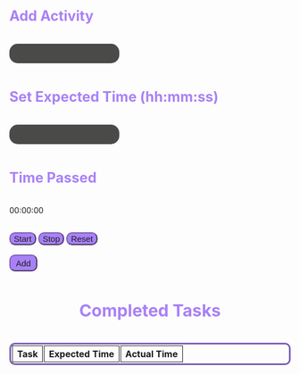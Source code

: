 <html>
<style>
  .table {
    border: #795db3 solid;
    border-radius: 10px;
    border-collapse:separate;
  }
  .cell {
    border: 1px solid;
    text-align: center;
  }
  .container {
  }
  input {
    padding: 10px;
    background-color: #4a4a48;
    border: 0px;
    color: #b89cf0;
    border-radius: 15px;
  }
  input:focus, textarea:focus, select:focus{
    outline: none;
  }
  h3 {
    color: #A881F7;
    padding: 10px;
    padding-left: 0px;
    font-size: 25px;
  }
  .title {
    color: #A881F7;
    padding: 10px;
    font-size: 30px;
    text-align: center;
  }
  .button {
    border-radius: 10px;
    width: 50px;
    height: 30px;
    background: #A881F7;
    font-size: 15px;
    color: #1E1E1E;
    border-color: #795db3;
  }
  .timerButton {
    border-radius: 10px;
    background: #A881F7;
    font-size: 15px;
    color: #1E1E1E;
    border-color: #795db3;
  }
</style>

<div class='container'>
    

<h3> Add Activity </h3>
    <input id='newTask' type='text'>
<h3> Set Expected Time (hh:mm:ss)</h3>
    <input id='ExpectedTime' type='text'>

<br>
<h3> Time Passed </h3>
      <p id='TimePassed'>00:00:00</p>
      <br>
      <button class='timerButton' onclick='start()'> Start </button>
      <button class='timerButton' onclick='stop()'> Stop </button>
      <button class='timerButton' onclick='reset()'> Reset </button>
<br>
<br>
<button class='button' id='addTaskButton' onclick="addTask()">Add</button>
<!-- <br>
<br> -->
<!-- <h3> Real Time </h3>
<p id='Time' type='text'> -->
<!-- <h3 class="title"> To-Do </h3>
        <table class="table" id="toDo" style="width: 100%; margin-left: auto; margin-right: auto;">
          <tr>
            <th class="cell">Task</th>
            <th class="cell">Expected Time</th>
            <th class="cell">Actual Time</th>
            <th class="cell">Timer Controls</th>
          </tr>
        </table> -->
<h3 class="title"> Completed Tasks </h3>
        <table class="table" id="Completed" style="width: 100%; margin-left: auto; margin-right: auto;">
        <tr>
            <th class="cell">Task</th>
            <th class="cell">Expected Time</th>
            <th class="cell">Actual Time</th>
          </tr>
        </table>
<!-- </div> -->

<script>

// connecting to backend

const isLocalhost = Boolean(
	window.location.hostname === "localhost" ||
		window.location.hostname === "[::1]" ||
		window.location.hostname.match(/^127(?:\.(?:25[0-5]|2[0-4][0-9]|[01]?[0-9][0-9]?)){3}$/)
);
const api = isLocalhost ? "http://localhost:8199" : "https://saakd.nighthawkcodingsociety.com";




const getList = async () => {
	const list = await fetch(api + "/timerList").then((r) => r.json());
	timersLocal = list;
  return list
};

// getList().then()


function addtoLocal(){

  let data = {storedtime: 10, tasks : "tasks2", timeExpected: "timeExpected2" }
  fetch(api + '/timer', {
    method: 'POST',
    headers: {
      'Content-Type': 'application/json',
    },
    body: JSON.stringify(data),
  })
    .then((response) => response.json())
    .catch((error) => {
      console.error('Error:', error);
    });



}
const adddata = async () => {
	const timer = await fetch(api + "/timer", {
		method: "POST",
		headers: {
			"Content-Type": "application/json",
		},
		body: JSON.stringify({storedtime: 10, tasks : "tasks2", timeExpected: "timeExpected2"}),
	}).then((r) => r.json());
};


function delete2() {
  fetch(api+'/timerList', {
    method: 'DELETE',
  })
    .then((response) => response.json())
}

// const addTodo = async (text: string) => {
// 	const todo = await fetch(api + "/timer", {
// 		method: "POST",
// 		headers: {
// 			"Content-Type": "application/json",
// 		},
// 		body: JSON.stringify({ text }),
// 	}).then((r) => r.json());

// 	todosLocal.push(todo);
// 	rerender();
// };






const started = {}
const newtime = JSON.parse(localStorage.getItem('time')) || 0;
var taskInput = document.getElementById('newTask');
var addTaskButton = document.getElementById('addTaskButton');
var timeInput = document.getElementById('ExpectedTime');
// var addTimeButton = document.getElementById('addTimeButton');
var completedTask = document.getElementById('completedTasks');
var incompleteTasks = document.getElementById('Completed');
var timeBox = document.getElementById('Time')
var TimePassed = document.getElementById('TimePassed');

var tasks = []
var timeExpected = []
var storedtimes = []
function addTask() {
    var text = taskInput.value;
    tasks.push(taskInput.value)
    var timeExp = timeInput.value;
    timeExpected.push(timeInput.value)
    var ActualTime = 0;
    let temptime3 = JSON.parse(localStorage.getItem('time'));
    storedtimes.push(temptime3)
    localStorage.setItem('tasks', JSON.stringify(tasks));
    localStorage.setItem('TimeExpected', JSON.stringify(timeExpected));
    localStorage.setItem('storedtime', JSON.stringify(storedtimes));
    // localStorage.setItem('ActualTime', JSON.stringify(ActualTime));
    var zero = 0
    localStorage.setItem('time', JSON.stringify(zero))
    TimePassed.innerHTML = "00:00:00"
    maketable(text, timeExp, temptime3)
}


function calculatetime(time) {
  const hours = Math.floor(time / 3600)
  const hours2 = String(hours).padStart(2,'0')
  const minutes = Math.floor(time / 60);
  const minutes2 =  String(minutes).padStart(2,'0')
  const seconds = time % 60;
  const seconds2 =  String(seconds).padStart(2,'0')
  return hours + ":" + minutes + ":" + seconds
}


// const started = {};
function maketable(text, timeExp, time) {
  // let seconds = newtime || 0;
  // let secondsFormatted = calculatetime(seconds)
  // let temptime2 = JSON.parse(localStorage.getItem('time'));
  var table = document.createElement('tr');
    table.innerHTML = "<th id=task class='cell'>" + text + "</th>" + 
                      "<th id=timeExp"  + "' class='cell'>" + timeExp + "</th>" + 
                      "<th id='Time" + "' class='cell'>" + calculatetime(time) + "</th>" + 
                      "</th>";
    incompleteTasks.appendChild(table);
}


// for (let i = 0; i < task2.length; i++) {
//   tasks.push(task2[i])
//   timeExpected.push(timeExp[i])
//   maketable(task2[i], timeExp[i], i+1)
// }


function stop(i) {
  clearInterval(started[i].interval)
  started[i].yes = false
}
function start(i) {
  let temptime = JSON.parse(localStorage.getItem('time'));
  started[i] = {yes: true,date: new Date()};
  started[i].interval = setInterval(() => {
  let now = new Date()
  now.setSeconds(now.getSeconds() + (temptime || 0))
  let time = Math.round((now - started[i].date) / 1000);

  // setting the local storage time
  localtime = time || 0
  
  // }

  localStorage.setItem('time', JSON.stringify(localtime));
  const hours = Math.floor(time / 3600)
  const hours2 = String(hours).padStart(2,'0')
  const minutes = Math.floor(time / 60);
  const minutes2 =  String(minutes).padStart(2,'0')
  const seconds = time % 60;
  const seconds2 =  String(seconds).padStart(2,'0')
  TimePassed.innerHTML = `${hours2}:${minutes2}:${seconds2}`;
  }, 1000);
}

function reset() {
  // getList().then(console.log)
  // let zerotime = 0
  // started[i].date = new Date()
  // localStorage.setItem('time', JSON.stringify(zerotime));
  //  TimePassed.innerHTML = `00:00:00`
  // delete2()
  addtoLocal()
}

const timeExp = JSON.parse(localStorage.getItem('TimeExpected'));
// const Realtime = JSON.parse(localStorage.getItem('ActualTime'));
const task2 = JSON.parse(localStorage.getItem('tasks'));
const storedtimes2 = JSON.parse(localStorage.getItem('storedtime'));

getList().then(function(items) {
  // console.log(items);
  let array = items
  for (let i = 0; i < array.length; i++) {
  const task = array[i];
  maketable(task.tasks, task.TimeExpected, task.storedtime);
  tasks.push(task.tasks)
  timeExpected.push(task.TimeExpected)
  storedtimes.push(task.storedtime)
}

});


// for (let i = 0; i < task2.length; i++) {
//   tasks.push(task2[i])
//   timeExpected.push(timeExp[i])
//   storedtimes.push(storedtimes2[i])
//   maketable(task2[i], timeExp[i], storedtimes2[i])
// }








// let tasksL = []
// let timeExpectedL = []
// let timesL = []


// const storedExp = JSON.parse(localStorage.getItem('TimeExpected'));
// const tasks2 = JSON.parse(localStorage.getItem('tasks'));
// const storedtimes = JSON.parse(localStorage.getItem('storedtimes'));
// for (let i = 0; i < task2.length; i++) {
//   tasksL.push(task2[i])
//   console.log(tasksL)
//   timeExpectedL.push(storedExp[i])
//   timesL.push(storedtimes[i])
// }

// let temptime3 = []
// const timeExp = JSON.parse(localStorage.getItem('TimeExpected'));
// // const Realtime = JSON.parse(localStorage.getItem('ActualTime'));
// const task2 = JSON.parse(localStorage.getItem('tasks'));
// const StoredTimes = JSON.parse(localStorage.getItem('StoredTimes'));
// for (let i = 0; i < task2.length; i++) {
//   tasks.push(task2[i])
//   timeExpected.push(timeExp[i])
//   temptime3.push(StoredTimes[i])
//   maketable(task2[i], timeExp[i], i+1)
// }


// function finish(i) { 


//   var text = taskInput.value;
//   tasks.push(taskInput.value)
//   var timeExp = timeInput.value;
//   timeExpected.push(timeInput.value)


//   // var temptask = tasks
//   // var tempExp = timeExp
//   // console.log(tasks)
//   let temptime2 = JSON.parse(localStorage.getItem('time'));
//   temptime3.push(temptime2)



  
//   // tasksL.push(temptask)
//   // timeExpectedL.push(tempExp)
//   // timesL.push(temptime2)
//   // storedExp.push(timeExp2)


  
//   localStorage.setItem('tasks', JSON.stringify(tasks));
//   localStorage.setItem('TimeExpected', JSON.stringify(timeExpected));
//   localStorage.setItem('StoredTimes', JSON.stringify(temptime3));
//   var table = document.createElement('tr');
//     table.innerHTML = "<th class='cell'>" + text + "</th>" + 
//                       "<th id=timeExp"  + "' class='cell'>" + timeExp + "</th>" + 
//                       "<th id='Time" + "' class='cell'>" + calculatetime(temptime2) + "</th>" + 
//                       "</th>";
//     Completed.appendChild(table);
// }




// function start1() { interval = setInterval(() => {time++; displayTime1();}, 1000);}
// function stop1() {
//   clearInterval(interval);
// }
// function reset1() {
//   stop();
//   time = 0;
//   displayTime();
// }
// function displayTime1() {
//   const hours = Math.floor(time / 3600)
//   const hours2 = String(hours).padStart(2,'0')
//   const minutes = Math.floor(time / 60);
//   const minutes2 =  String(minutes).padStart(2,'0')
//   const seconds = time % 60;
//   const seconds2 =  String(seconds).padStart(2,'0')
//   document.getElementById('time1').innerHTML = `${hours2}:${minutes2}:${seconds2}`;
// }



// function start2() { interval = setInterval(() => {time2++; displayTime2();}, 1000);}
// function stop2() {
//   clearInterval(interval);
// }
// function reset2() {
//   stop();
//   time = 0;
//   displayTime();
// }
// function displayTime2() {
//   const hours = Math.floor(time2 / 3600)
//   const hours2 = String(hours).padStart(2,'0')
//   const minutes = Math.floor(time2 / 60);
//   const minutes2 =  String(minutes).padStart(2,'0')
//   const seconds = time2 % 60;
//   const seconds2 =  String(seconds).padStart(2,'0')
//   document.getElementById('time2').innerHTML = `${hours2}:${minutes2}:${seconds2}`;
// }



// function start3() { interval = setInterval(() => {time3++; displayTime();}, 1000);}
// function stop3() {
//   clearInterval(interval);
// }
// function reset3() {
//   stop();
//   time = 0;
//   displayTime();
// }
// function displayTime() {
//   const hours = Math.floor(time3 / 3600)
//   const hours2 = String(hours).padStart(2,'0')
//   const minutes = Math.floor(time3 / 60);
//   const minutes2 =  String(minutes).padStart(2,'0')
//   const seconds = time3 % 60;
//   const seconds2 =  String(seconds).padStart(2,'0')
//   document.getElementById('time3').innerHTML = `${hours2}:${minutes2}:${seconds2}`;
// }



// function start4() { interval = setInterval(() => {time4++; displayTime();}, 1000);}
// function stop4() {
//   clearInterval(interval);
// }
// function reset4() {
//   stop();
//   time = 0;
//   displayTime();
// }
// function displayTime() {
//   const hours = Math.floor(time4 / 3600)
//   const hours2 = String(hours).padStart(2,'0')
//   const minutes = Math.floor(time4 / 60);
//   const minutes2 =  String(minutes).padStart(2,'0')
//   const seconds = time4 % 60;
//   const seconds2 =  String(seconds).padStart(2,'0')
//   document.getElementById('time4').innerHTML = `${hours2}:${minutes2}:${seconds2}`;
// }



// function start5() { interval = setInterval(() => {time5++; displayTime();}, 1000);}
// function stop5() {
//   clearInterval(interval);
// }
// function reset5() {
//   stop();
//   time = 0;
//   displayTime();
// }
// function displayTime() {
//   const hours = Math.floor(time5 / 3600)
//   const hours2 = String(hours).padStart(2,'0')
//   const minutes = Math.floor(time5 / 60);
//   const minutes2 =  String(minutes).padStart(2,'0')
//   const seconds = time5 % 60;
//   const seconds2 =  String(seconds).padStart(2,'0')
//   document.getElementById('time5').innerHTML = `${hours2}:${minutes2}:${seconds2}`;
// }

</script>

